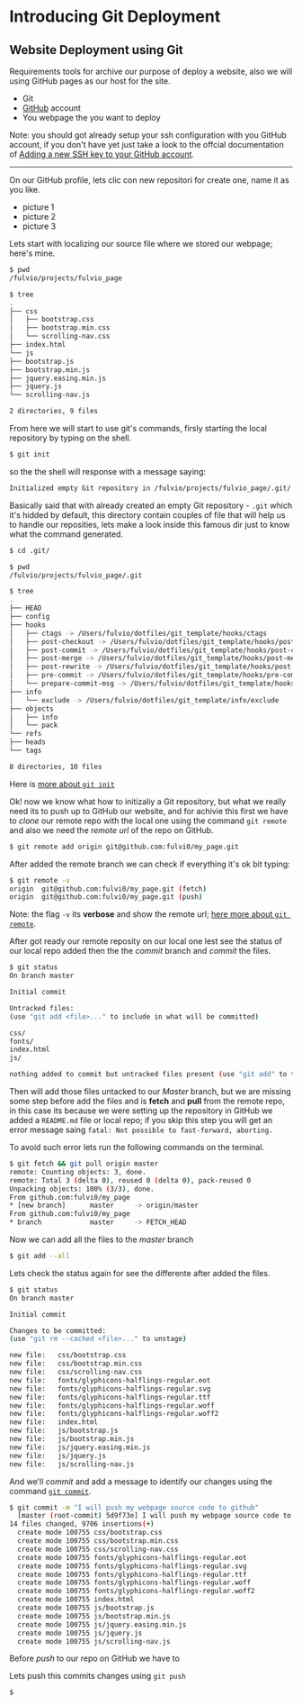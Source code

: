 # Introducing Git Deployment
## Website Deployment using Git

Requirements tools for archive our purpose of deploy a website, also we will
using GitHub pages as our host for the site.

* Git
* [GitHub](https://github.com) account
* You webpage the you want to deploy

Note: you should got already setup your ssh configuration with you GitHub
account, if you don't have yet just take a look to the offcial documentation of
[Adding a new SSH key to your GitHub account](https://goo.gl/zKoW6a).

---

On our GitHub profile, lets clic con new repositori for create one, name it as you like.

* picture 1
* picture 2
* picture 3

Lets start with localizing our source file where we stored our webpage; here's mine.

```bash
$ pwd
/fulvio/projects/fulvio_page
```
```bash
$ tree
.
├── css
│   ├── bootstrap.css
│   ├── bootstrap.min.css
│   └── scrolling-nav.css
├── index.html
└── js
├── bootstrap.js
├── bootstrap.min.js
├── jquery.easing.min.js
├── jquery.js
└── scrolling-nav.js

2 directories, 9 files
```

From here we will start to use git's commands, firsly starting the local repository
by typing on the shell.

```bash
$ git init
```

so the the shell will response with a message saying:
```bash
Initialized empty Git repository in /fulvio/projects/fulvio_page/.git/
```

Basically said that with already created an empty Git repository - ```.git```
which it's hidded by default, this directory contain couples of file that will
help us to handle our reposities, lets make a look inside this famous dir just 
to know what the command generated.

```bash
$ cd .git/
```
```bash
$ pwd
/fulvio/projects/fulvio_page/.git
```
```bash
$ tree
.
├── HEAD
├── config
├── hooks
│   ├── ctags -> /Users/fulvio/dotfiles/git_template/hooks/ctags
│   ├── post-checkout -> /Users/fulvio/dotfiles/git_template/hooks/post-checkout
│   ├── post-commit -> /Users/fulvio/dotfiles/git_template/hooks/post-commit
│   ├── post-merge -> /Users/fulvio/dotfiles/git_template/hooks/post-merge
│   ├── post-rewrite -> /Users/fulvio/dotfiles/git_template/hooks/post-rewrite
│   ├── pre-commit -> /Users/fulvio/dotfiles/git_template/hooks/pre-commit
│   └── prepare-commit-msg -> /Users/fulvio/dotfiles/git_template/hooks/prepare-commit-msg
├── info
│   └── exclude -> /Users/fulvio/dotfiles/git_template/info/exclude
├── objects
│   ├── info
│   └── pack
└── refs
├── heads
└── tags

8 directories, 10 files
```

Here is [more about ```git init```](https://goo.gl/j2Kg5R)

Ok! now we know what how to initizaliy a Git repository, but what we really need
its to push up to GitHub our website, and for achivie this first we have to
_clone_ our remote repo with the local one using the command `git remote` and
also we need the _remote url_ of the repo on GitHub.

```bash
$ git remote add origin git@github.com:fulvi0/my_page.git
```

After added the remote branch we can check if everything it's ok bit typing:

```bash
$ git remote -v
origin	git@github.com:fulvi0/my_page.git (fetch)
origin	git@github.com:fulvi0/my_page.git (push)
```
Note: the flag `-v` its **verbose** and show the remote url; [here more about
`git remote`](https://goo.gl/wGWIxx).

After got ready our remote reposity on our local one lest see the status of our
local repo added then the the _commit_ branch and _commit_ the files.

```bash
$ git status
On branch master

Initial commit

Untracked files:
(use "git add <file>..." to include in what will be committed)

css/
fonts/
index.html
js/

nothing added to commit but untracked files present (use "git add" to track)
```
Then will add those files untacked to our _Master_ branch, but we are missing
some step before add the files and is **fetch** and **pull** from the remote
repo, in this case its because we were setting up the repository in GitHub we
added a `README.md` file or local repo; if you skip this step you will get an 
error message saing `fatal: Not possible to fast-forward, aborting.`

To avoid such error lets run the following commands on the terminal.

```bash
$ git fetch && git pull origin master
remote: Counting objects: 3, done.
remote: Total 3 (delta 0), reused 0 (delta 0), pack-reused 0
Unpacking objects: 100% (3/3), done.
From github.com:fulvi0/my_page
* [new branch]      master     -> origin/master
From github.com:fulvi0/my_page
* branch            master     -> FETCH_HEAD
```

Now we can add all the files to the _master_ branch

```bash
$ git add --all
```

Lets check the status again for see the differente after added the files.

```bash
$ git status
On branch master

Initial commit

Changes to be committed:
(use "git rm --cached <file>..." to unstage)

new file:   css/bootstrap.css
new file:   css/bootstrap.min.css
new file:   css/scrolling-nav.css
new file:   fonts/glyphicons-halflings-regular.eot
new file:   fonts/glyphicons-halflings-regular.svg
new file:   fonts/glyphicons-halflings-regular.ttf
new file:   fonts/glyphicons-halflings-regular.woff
new file:   fonts/glyphicons-halflings-regular.woff2
new file:   index.html
new file:   js/bootstrap.js
new file:   js/bootstrap.min.js
new file:   js/jquery.easing.min.js
new file:   js/jquery.js
new file:   js/scrolling-nav.js
```

And we'll _commit_ and add a message to identify our changes using the command
[`git commit`](https://goo.gl/bUeeZh).

```bash
$ git commit -m "I will push my webpage source code to github"
  [master (root-commit) 5d9f73e] I will push my webpage source code to github
14 files changed, 9706 insertions(+)
  create mode 100755 css/bootstrap.css
  create mode 100755 css/bootstrap.min.css
  create mode 100755 css/scrolling-nav.css
  create mode 100755 fonts/glyphicons-halflings-regular.eot
  create mode 100755 fonts/glyphicons-halflings-regular.svg
  create mode 100755 fonts/glyphicons-halflings-regular.ttf
  create mode 100755 fonts/glyphicons-halflings-regular.woff
  create mode 100755 fonts/glyphicons-halflings-regular.woff2
  create mode 100755 index.html
  create mode 100755 js/bootstrap.js
  create mode 100755 js/bootstrap.min.js
  create mode 100755 js/jquery.easing.min.js
  create mode 100755 js/jquery.js
  create mode 100755 js/scrolling-nav.js
  ```
  Before _push_ to our repo on GitHub we have to



  Lets push this commits changes using `git push`

  ```bash
  $
  ```

